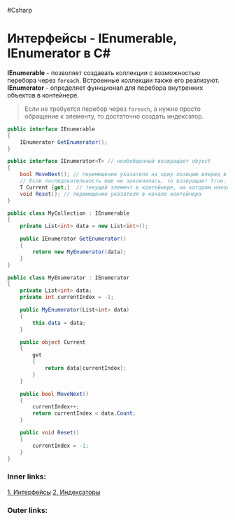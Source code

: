 #Csharp

# Интерфейсы - IEnumerable, IEnumerator в C#

**IEnumerable** - позволяет создавать коллекции с возможностью перебора через `foreach`. Встроенные коллекции также его реализуют.
**IEnumerator** - определяет функционал для перебора внутренних объектов в контейнере.
> Если не требуется перебор через `foreach`,  а нужно просто обращение к элементу, то достаточно создать индексатор.

```csharp
public interface IEnumerable
{
    IEnumerator GetEnumerator();
}

public interface IEnumerator<T> // необобщенный возвращает object
{
    bool MoveNext(); // перемещение указателя на одну позицию вперед в контейнере элементов
    // Если последовательность еще не закончилась, то возвращает true. Если же последовательность закончилась, то возвращается false.
    T Current {get;}  // текущий элемент в контейнере, на котором находится указатель.
    void Reset(); // перемещение указателя в начало контейнера
}
```

```csharp
public class MyCollection : IEnumerable
{
    private List<int> data = new List<int>();

    public IEnumerator GetEnumerator()
    {
        return new MyEnumerator(data);
    }
}

public class MyEnumerator : IEnumerator
{
	private List<int> data;
	private int currentIndex = -1;

	public MyEnumerator(List<int> data)
	{
		this.data = data;
	}

	public object Current
	{
		get
		{
			return data[currentIndex];
		}
	}

	public bool MoveNext()
	{
		currentIndex++;
		return currentIndex < data.Count;
	}

	public void Reset()
	{
		currentIndex = -1;
	}
}
```

### Inner links:
[1. Интерфейсы](1.%20Languages/C-sharp/0.%20Введение/3.%20Интерфейсы/1.%20Интерфейсы.md)
[2. Индексаторы](1.%20Languages/C-sharp/0.%20Введение/2.%20Классовые%20механизмы/2.%20Индексаторы.md)

### Outer links:


